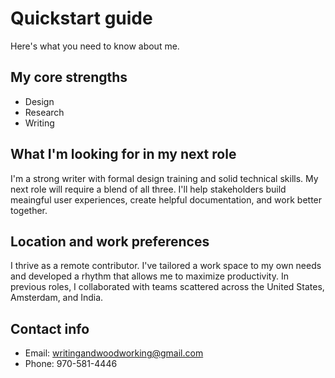 # Quickstart guide
Here's what you need to know about me.

## My core strengths

- Design
- Research
- Writing

## What I'm looking for in my next role
I'm a strong writer with formal design training and solid technical skills. My next role will require a blend of all three. I'll help stakeholders build meaingful user experiences, create helpful documentation, and work better together.

## Location and work preferences
I thrive as a remote contributor. I've tailored a work space to my own needs and developed a rhythm that allows me to maximize productivity. In previous roles, I collaborated with teams scattered across the United States, Amsterdam, and India.

## Contact info
- Email: writingandwoodworking@gmail.com
- Phone: 970-581-4446